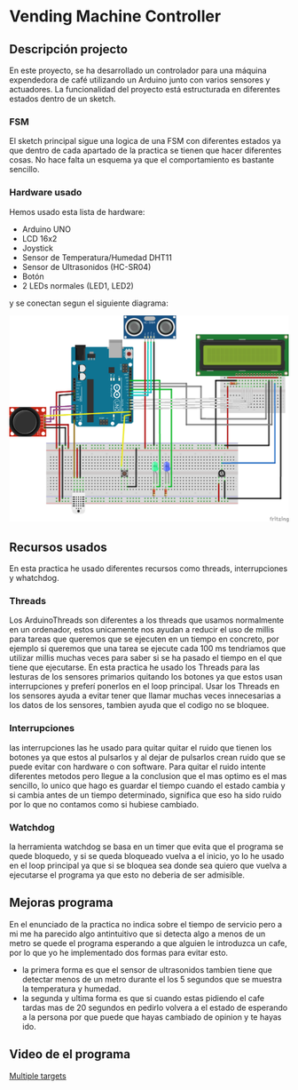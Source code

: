 # Vending Machine Controller
## Descripción projecto
En este proyecto, se ha desarrollado un controlador para una máquina expendedora de café utilizando un Arduino junto con varios sensores y actuadores. La funcionalidad del proyecto está estructurada en diferentes estados dentro de un sketch. 
### FSM
El sketch principal sigue una logica de una FSM con diferentes estados ya que dentro de cada apartado de la practica se tienen que hacer diferentes cosas. No hace falta un esquema ya que el comportamiento es bastante sencillo.
### Hardware usado
Hemos usado esta lista de hardware:
  - Arduino UNO
  - LCD 16x2
  - Joystick
  - Sensor de Temperatura/Humedad DHT11
  - Sensor de Ultrasonidos (HC-SR04)
  - Botón
  - 2 LEDs normales (LED1, LED2)
    
y se conectan segun el siguiente diagrama:

![Fritzing](Media/Untitled%20Sketch%202_bb.png)

## Recursos usados 
En esta practica he usado diferentes recursos como threads, interrupciones y whatchdog.
### Threads 
Los ArduinoThreads son diferentes a los threads que usamos normalmente en un ordenador, estos unicamente nos ayudan a reducir el uso de millis para tareas que queremos que se ejecuten en un tiempo en concreto, por ejemplo si queremos que una tarea se ejecute cada 100 ms tendriamos que utilizar millis muchas veces para saber si se ha pasado el tiempo en el que tiene que ejecutarse.
En esta practica he usado los Threads para las lesturas de los sensores primarios quitando los botones ya que estos usan interrupciones y preferí ponerlos en el loop principal.
Usar los Threads en los sensores ayuda a evitar tener que llamar muchas veces innecesarias a los datos de los sensores, tambien ayuda que el codigo no se bloquee.
### Interrupciones
las interrupciones las he usado para quitar quitar el ruido que tienen los botones ya que estos al pulsarlos y al dejar de pulsarlos crean ruido que se puede evitar con hardware o con software. 
Para quitar el ruido intente diferentes metodos pero llegue a la conclusion que el mas optimo es el mas sencillo, lo unico que hago es guardar el tiempo cuando el estado cambia y si cambia antes de un tiempo determinado, significa que eso ha sido ruido por lo que no contamos como si hubiese cambiado.
### Watchdog
la herramienta watchdog se basa en un timer que evita que el programa se quede bloquedo, y si se queda bloqueado vuelva a el inicio, yo lo he usado en el loop principal ya que si se bloquea sea donde sea quiero que vuelva a ejecutarse el programa ya que esto no deberia de ser admisible.

## Mejoras programa
En el enunciado de la practica no indica sobre el tiempo de servicio pero a mi me ha parecido algo antintuitivo que si detecta algo a menos de un metro se quede el programa esperando a que alguien le introduzca un cafe, por lo que yo he implementado dos formas para evitar esto.
  - la primera forma es que el sensor de ultrasonidos tambien tiene que detectar menos de un metro durante el los 5 segundos que se muestra la temperatura y humedad.
  - la segunda y ultima forma es que si cuando estas pidiendo el cafe tardas mas de 20 segundos en pedirlo volvera a el estado de esperando a la persona por que puede que hayas cambiado de opinion y te hayas ido.
## Video de el programa
[Multiple targets](https://urjc-my.sharepoint.com/:v:/g/personal/m_useros_2022_alumnos_urjc_es/EcKelRwQM0dKoAPLE8B15iEBTOkH20W0zGwYYBUda_o_lg?e=soFslA&nav=eyJyZWZlcnJhbEluZm8iOnsicmVmZXJyYWxBcHAiOiJTdHJlYW1XZWJBcHAiLCJyZWZlcnJhbFZpZXciOiJTaGFyZURpYWxvZy1MaW5rIiwicmVmZXJyYWxBcHBQbGF0Zm9ybSI6IldlYiIsInJlZmVycmFsTW9kZSI6InZpZXcifX0%3D)
